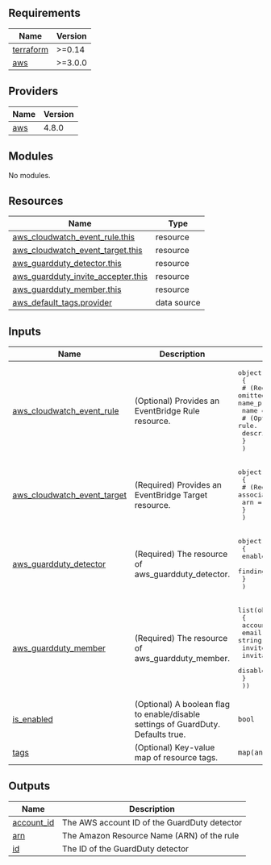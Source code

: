 <!-- BEGIN_TF_DOCS -->
## Requirements

| Name | Version |
|------|---------|
| <a name="requirement_terraform"></a> [terraform](#requirement\_terraform) | >=0.14 |
| <a name="requirement_aws"></a> [aws](#requirement\_aws) | >=3.0.0 |

## Providers

| Name | Version |
|------|---------|
| <a name="provider_aws"></a> [aws](#provider\_aws) | 4.8.0 |

## Modules

No modules.

## Resources

| Name | Type |
|------|------|
| [aws_cloudwatch_event_rule.this](https://registry.terraform.io/providers/hashicorp/aws/latest/docs/resources/cloudwatch_event_rule) | resource |
| [aws_cloudwatch_event_target.this](https://registry.terraform.io/providers/hashicorp/aws/latest/docs/resources/cloudwatch_event_target) | resource |
| [aws_guardduty_detector.this](https://registry.terraform.io/providers/hashicorp/aws/latest/docs/resources/guardduty_detector) | resource |
| [aws_guardduty_invite_accepter.this](https://registry.terraform.io/providers/hashicorp/aws/latest/docs/resources/guardduty_invite_accepter) | resource |
| [aws_guardduty_member.this](https://registry.terraform.io/providers/hashicorp/aws/latest/docs/resources/guardduty_member) | resource |
| [aws_default_tags.provider](https://registry.terraform.io/providers/hashicorp/aws/latest/docs/data-sources/default_tags) | data source |

## Inputs

| Name | Description | Type | Default | Required |
|------|-------------|------|---------|:--------:|
| <a name="input_aws_cloudwatch_event_rule"></a> [aws\_cloudwatch\_event\_rule](#input\_aws\_cloudwatch\_event\_rule) | (Optional) Provides an EventBridge Rule resource. | <pre>object(<br>    {<br>      # (Required) The name of the rule. If omitted, Terraform will assign a random, unique name. Conflicts with name_prefix.<br>      name = string<br>      # (Optional) The description of the rule.<br>      description = string<br>    }<br>  )</pre> | <pre>{<br>  "description": "This cloudwatch event used for GuardDuty.",<br>  "is_enabled": true,<br>  "name": "security-guarduty-cloudwatch-event-rule",<br>  "role_arn": null<br>}</pre> | no |
| <a name="input_aws_cloudwatch_event_target"></a> [aws\_cloudwatch\_event\_target](#input\_aws\_cloudwatch\_event\_target) | (Required) Provides an EventBridge Target resource. | <pre>object(<br>    {<br>      # (Required) The Amazon Resource Name (ARN) associated of the target.<br>      arn = string<br>    }<br>  )</pre> | n/a | yes |
| <a name="input_aws_guardduty_detector"></a> [aws\_guardduty\_detector](#input\_aws\_guardduty\_detector) | (Required) The resource of aws\_guardduty\_detector. | <pre>object(<br>    {<br>      enable                       = bool<br>      finding_publishing_frequency = string<br>    }<br>  )</pre> | n/a | yes |
| <a name="input_aws_guardduty_member"></a> [aws\_guardduty\_member](#input\_aws\_guardduty\_member) | (Required) The resource of aws\_guardduty\_member. | <pre>list(object(<br>    {<br>      account_id                 = string<br>      email                      = string<br>      invite                     = bool<br>      invitation_message         = string<br>      disable_email_notification = bool<br>    }<br>  ))</pre> | n/a | yes |
| <a name="input_is_enabled"></a> [is\_enabled](#input\_is\_enabled) | (Optional) A boolean flag to enable/disable settings of GuardDuty. Defaults true. | `bool` | `true` | no |
| <a name="input_tags"></a> [tags](#input\_tags) | (Optional) Key-value map of resource tags. | `map(any)` | `null` | no |

## Outputs

| Name | Description |
|------|-------------|
| <a name="output_account_id"></a> [account\_id](#output\_account\_id) | The AWS account ID of the GuardDuty detector |
| <a name="output_arn"></a> [arn](#output\_arn) | The Amazon Resource Name (ARN) of the rule |
| <a name="output_id"></a> [id](#output\_id) | The ID of the GuardDuty detector |
<!-- END_TF_DOCS -->
